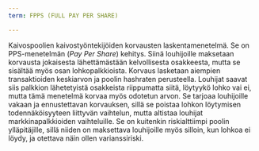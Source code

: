 ```yaml
---
term: FPPS (FULL PAY PER SHARE)

---
```

Kaivospoolien kaivostyöntekijöiden korvausten laskentamenetelmä. Se on PPS-menetelmän (*Pay Per Share*) kehitys. Siinä louhijoille maksetaan korvausta jokaisesta lähettämästään kelvollisesta osakkeesta, mutta se sisältää myös osan lohkopalkkioista. Korvaus lasketaan aiempien transaktioiden keskiarvon ja poolin hashraten perusteella. Louhijat saavat siis palkkion lähetetyistä osakkeista riippumatta siitä, löytyykö lohko vai ei, mutta tämä menetelmä korvaa myös odotetun arvon. Se tarjoaa louhijoille vakaan ja ennustettavan korvauksen, sillä se poistaa lohkon löytymisen todennäköisyyteen liittyvän vaihtelun, mutta altistaa louhijat markkinapalkkioiden vaihteluille. Se on kuitenkin riskialttiimpi poolin ylläpitäjille, sillä niiden on maksettava louhijoille myös silloin, kun lohkoa ei löydy, ja otettava näin ollen varianssiriski.
